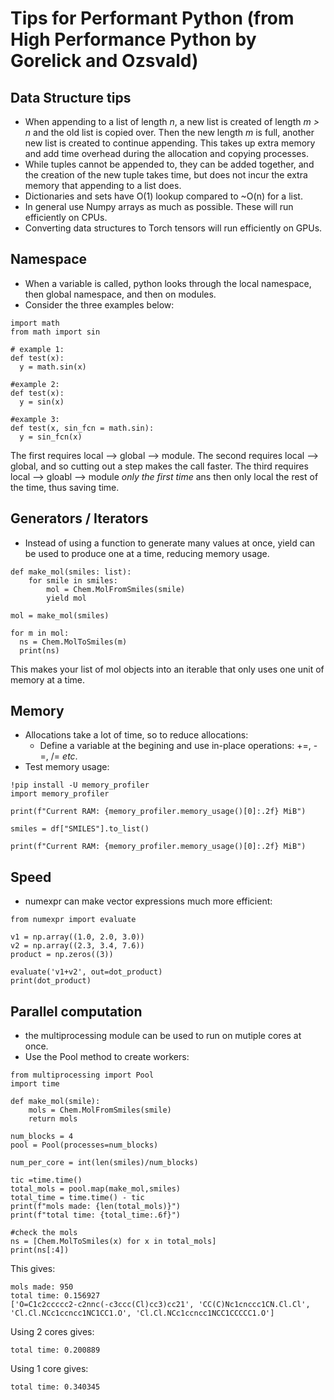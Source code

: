 # Tips for Performant Python (from High Performance Python by Gorelick and Ozsvald)

## Data Structure tips

- When appending to a list of length *n*, a new list is created of length *m > n* and the old list is copied over. Then the new length *m* is full, another new list is created to continue appending. This takes up extra memory and add time overhead during the allocation and copying processes.
- While tuples cannot be appended to, they can be added together, and the creation of the new tuple takes time, but does not incur the extra memory that appending to a list does.
- Dictionaries and sets have O(1) lookup compared to ~O(n) for a list.
- In general use Numpy arrays as much as possible. These will run efficiently on CPUs.
- Converting data structures to Torch tensors will run efficiently on GPUs.

## Namespace
- When a variable is called, python looks through the local namespace, then global namespace, and then on modules.
- Consider the three examples below:
```
import math
from math import sin

# example 1:
def test(x):
  y = math.sin(x)

#example 2:
def test(x):
  y = sin(x)

#example 3:
def test(x, sin_fcn = math.sin):
  y = sin_fcn(x)
```
The first requires local --> global --> module. The second requires local --> global, and so cutting out a step makes the call faster. The third requires local --> gloabl --> module *only the first time* ans then only local the rest of the time, thus saving time.

## Generators / Iterators
- Instead of using a function to generate many values at once, yield can be used to produce one at a time, reducing memory usage.
```
def make_mol(smiles: list):
    for smile in smiles:
        mol = Chem.MolFromSmiles(smile)
        yield mol

mol = make_mol(smiles)

for m in mol:
  ns = Chem.MolToSmiles(m)
  print(ns)
```
This makes your list of mol objects into an iterable that only uses one unit of memory at a time.

## Memory
- Allocations take a lot of time, so to reduce allocations:
  * Define a variable at the begining and use in-place operations: +=, -=, /= *etc*.
- Test memory usage:
```
!pip install -U memory_profiler
import memory_profiler

print(f"Current RAM: {memory_profiler.memory_usage()[0]:.2f} MiB")

smiles = df["SMILES"].to_list()

print(f"Current RAM: {memory_profiler.memory_usage()[0]:.2f} MiB")
```
 
## Speed
- numexpr can make vector expressions much more efficient:
```
from numexpr import evaluate

v1 = np.array((1.0, 2.0, 3.0))
v2 = np.array((2.3, 3.4, 7.6))
product = np.zeros((3))

evaluate('v1+v2', out=dot_product)
print(dot_product)
```

## Parallel computation
- the multiprocessing module can be used to run on mutiple cores at once.
- Use the Pool method to create workers:
```
from multiprocessing import Pool
import time

def make_mol(smile):
    mols = Chem.MolFromSmiles(smile)
    return mols
        
num_blocks = 4
pool = Pool(processes=num_blocks)

num_per_core = int(len(smiles)/num_blocks)

tic =time.time()
total_mols = pool.map(make_mol,smiles)
total_time = time.time() - tic
print(f"mols made: {len(total_mols)}")
print(f"total time: {total_time:.6f}")

#check the mols
ns = [Chem.MolToSmiles(x) for x in total_mols]
print(ns[:4])
```
This gives:
```
mols made: 950
total time: 0.156927
['O=C1c2ccccc2-c2nnc(-c3ccc(Cl)cc3)cc21', 'CC(C)Nc1cnccc1CN.Cl.Cl', 'Cl.Cl.NCc1ccncc1NC1CC1.O', 'Cl.Cl.NCc1ccncc1NCC1CCCCC1.O']
```
Using 2 cores gives:
```
total time: 0.200889
```
Using 1 core gives:
```
total time: 0.340345
```

